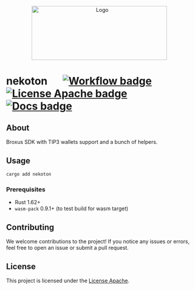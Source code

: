 <p align="center">
  <a href="https://github.com/venom-blockchain/developer-program">
    <img src="https://raw.githubusercontent.com/venom-blockchain/developer-program/main/vf-dev-program.png" alt="Logo" width="366.8" height="146.4">
  </a>
</p>

# nekoton &emsp; [![Workflow badge]][workflow] [![License Apache badge]][license apache] [![Docs badge]][docs]

## About

Broxus SDK with TIP3 wallets support and a bunch of helpers.

## Usage

```bash
cargo add nekoton
```

### Prerequisites

- Rust 1.62+
- `wasm-pack` 0.9.1+ (to test build for wasm target)

## Contributing

We welcome contributions to the project! If you notice any issues or errors, feel free to open an issue or submit a pull request.

## License

This project is licensed under the [License Apache].

[workflow badge]: https://img.shields.io/github/actions/workflow/status/broxus/nekoton/master.yml?branch=master
[workflow]: https://github.com/broxus/nekoton/actions?query=workflow%3Amaster
[license apache badge]: https://img.shields.io/github/license/broxus/nekoton
[license apache]: https://opensource.org/licenses/Apache-2.0
[docs badge]: https://img.shields.io/badge/docs-latest-brightgreen
[docs]: https://broxus.github.io/nekoton
